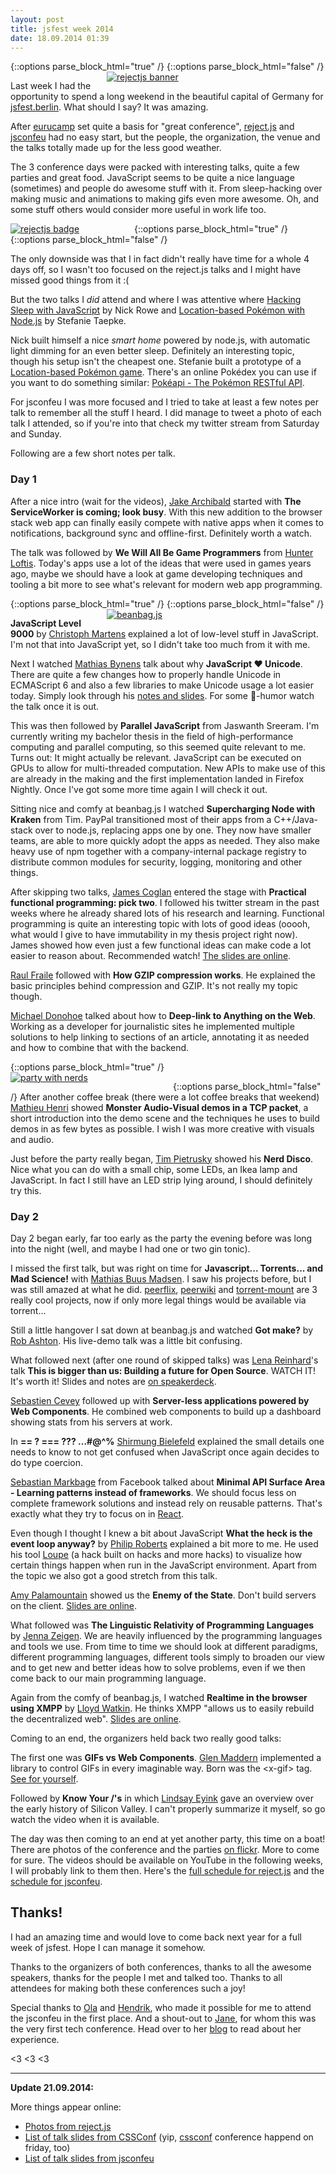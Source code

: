 ```yaml
---
layout: post
title: jsfest week 2014
date: 18.09.2014 01:39
---
```


{::options parse_block_html="true" /}
<span style="float:right;margin-left:10px;width:350px;">
[![rejectjs banner](//tmp.fnordig.de/jsfest2014/th-2014-09-11_08.52.55.jpg)](//tmp.fnordig.de/jsfest2014/2014-09-11_08.52.55.jpg)
</span>
{::options parse_block_html="false" /}

Last week I had the opportunity to spend a long weekend in the beautiful capital of Germany for [jsfest.berlin][jsfest].
What should I say? It was amazing.

After [eurucamp](https://fnordig.de/2014/08/04/eurucamp-2014/) set quite a basis for "great conference",
[reject.js][rejectjs] and [jsconfeu][jsconfeu] had no easy start, but the people, the organization, the venue and the talks totally made up for the less good weather.

The 3 conference days were packed with interesting talks, quite a few parties and great food. JavaScript seems to be quite a nice language (sometimes) and people do awesome stuff with it.
From sleep-hacking over making music and animations to making gifs even more awesome. Oh, and some stuff others would consider more useful in work life too.

{::options parse_block_html="true" /}
<span style="float:left;margin-right:10px;width:188px;">
[![rejectjs badge](//tmp.fnordig.de/jsfest2014/th-2014-09-11_09.00.53.jpg)](//tmp.fnordig.de/jsfest2014/2014-09-11_09.00.53.jpg)
</span>
{::options parse_block_html="false" /}

The only downside was that I in fact didn't really have time for a whole 4 days off, so I wasn't too focused on the reject.js talks and I might have missed good things from it :(

But the two talks I _did_ attend and where I was attentive where [Hacking Sleep with JavaScript](http://rejectjs.org/speakers/#nick-rowe) by Nick Rowe and [Location-based Pokémon with Node.js](http://rejectjs.org/speakers/#stefanie-taepke) by Stefanie Taepke.

Nick built himself a nice _smart home_ powered by node.js, with automatic light dimming for an even better sleep. Definitely an interesting topic, though his setup isn't the cheapest one.
Stefanie built a prototype of a [Location-based Pokémon game](https://github.com/stefina/pokemon). There's an online Pokédex you can use if you want to do something similar: [Pokéapi - The Pokémon RESTful API](http://pokeapi.co/).


For jsconfeu I was more focused and  I tried to take at least a few notes per talk to remember all the stuff I heard. I did manage to tweet a photo of each talk I attended, so if you're into that check my twitter stream from Saturday and Sunday.

Following are a few short notes per talk.

### Day 1

After a nice intro (wait for the videos),
 [Jake Archibald](https://twitter.com/jaffathecake) started with **The ServiceWorker is coming; look busy**. With this new addition to the browser stack web app can finally easily compete with native apps when it comes to notifications, background sync and offline-first. Definitely worth a watch.

The talk was followed by **We Will All Be Game Programmers** from [Hunter Loftis](https://twitter.com/hunterloftis). Today's apps use a lot of the ideas that were used in games years ago, maybe we should have a look at game developing techniques and tooling a bit more to see what's relevant for modern web app programming.  

{::options parse_block_html="true" /}
<span style="float:right;margin-left:10px;width:350px;">
[![beanbag.js](//tmp.fnordig.de/jsfest2014/th-2014-09-13_13.42.50.jpg)](//tmp.fnordig.de/jsfest2014/2014-09-13_13.42.50.jpg)
</span>
{::options parse_block_html="false" /}

**JavaScript Level 9000** by [Christoph Martens](https://twitter.com/martensms) explained a lot of low-level stuff in JavaScript. I'm not that into JavaScript yet, so I didn't take too much from it with me.

Next I watched [Mathias Bynens](https://twitter.com/mathias) talk about why **JavaScript ♥ Unicode**. There are quite a few changes how to properly handle Unicode in ECMAScript 6 and also a few libraries to make Unicode usage a lot easier today. Simply look through his [notes and slides](https://mathiasbynens.be/notes/javascript-unicode). For some 💩-humor watch the talk once it is out.

This was then followed by **Parallel JavaScript** from Jaswanth Sreeram. I'm currently writing my bachelor thesis in the field of high-performance computing and parallel computing, so this seemed quite relevant to me. Turns out: It might actually be relevant. JavaScript can be executed on GPUs to allow for multi-threaded computation. New APIs to make use of this are already in the making and the first implementation landed in Firefox Nightly. Once I've got some more time again I will check it out.  

Sitting nice and comfy at beanbag.js I watched **Supercharging Node with Kraken** from Tim. PayPal transitioned most of their apps from a C++/Java-stack over to node.js, replacing apps one by one. They now have smaller teams, are able to more quickly adopt the apps as needed. They also make heavy use of npm together with a company-internal package registry to distribute common modules for security, logging, monitoring and other things.

After skipping two talks, [James Coglan](https://twitter.com/jcoglan) entered the stage with **Practical functional programming: pick two**. I followed his twitter stream in the past weeks where he already shared lots of his research and learning. Functional programming is quite an interesting topic with lots of good ideas (ooooh, what would I give to have immutability in my thesis project right now). James showed how even just a few functional ideas can make code a lot easier to reason about. Recommended watch! [The slides are online](http://slides.jcoglan.com/functional-jsconf#1).

[Raul Fraile](https://twitter.com/raulfraile) followed with **How GZIP compression works**. He explained the basic principles behind compression and GZIP. It's not really my topic though.

[Michael Donohoe](https://twitter.com/donohoe) talked about how to **Deep-link to Anything on the Web**. Working as a developer for journalistic sites he implemented multiple solutions to help linking to sections of an article, annotating it as needed and how to combine that with the backend.

{::options parse_block_html="true" /}
<span style="float:left;margin-right:10px;width:250px;">
[![party with nerds](//tmp.fnordig.de/jsfest2014/th-2014-09-13_22.36.28.jpg)](//tmp.fnordig.de/jsfest2014/2014-09-13_22.36.28.jpg)
</span>

{::options parse_block_html="false" /}
After another coffee break (there were a lot coffee breaks that weekend)
[Mathieu Henri](https://twitter.com/p01) showed **Monster Audio-Visual demos in a TCP packet**, a short introduction into the demo scene and the techniques he uses to build demos in as few bytes as possible. I wish I was more creative with visuals and audio.

Just before the party really began, [Tim Pietrusky](https://twitter.com/TimPietrusky) showed his **Nerd Disco**. Nice what you can do with a small chip, some LEDs, an Ikea lamp and JavaScript. In fact I still have an LED strip lying around, I should definitely try this.

### Day 2

Day 2 began early, far too early as the party the evening before was long into the night (well, and maybe I had one or two gin tonic).

I missed the first talk, but was right on time for **Javascript... Torrents... and Mad Science!** with [Mathias Buus Madsen](https://twitter.com/mafintosh). I saw his projects before, but I was still amazed at what he did. [peerflix][], [peerwiki][] and [torrent-mount][] are 3 really cool projects, now if only more legal things would be available via torrent…

Still a little hangover I sat down at beanbag.js and watched **Got make?** by [Rob Ashton](https://twitter.com/robashton). His live-demo talk was a little bit confusing.

What followed next (after one round of skipped talks) was [Lena Reinhard](https://twitter.com/ffffux)'s talk **This is bigger than us: Building a future for Open Source**. WATCH IT! It's worth it! Slides and notes are [on speakerdeck](https://speakerdeck.com/ffffux/this-is-bigger-than-us-building-a-future-for-open-source).

[Sebastien Cevey](https://twitter.com/theefer) followed up with **Server-less applications powered by Web Components**. He combined web components to build up a dashboard showing stats from his servers at work.

In **== ? === ??? ...#@^%** [Shirmung Bielefeld](https://twitter.com/shirmung) explained the small details one needs to know to not get confused when JavaScript once again decides to do type coercion.

[Sebastian Markbage](https://twitter.com/sebmarkbage) from Facebook talked about **Minimal API Surface Area - Learning patterns instead of frameworks**. We should focus less on complete framework solutions and instead rely on reusable patterns. That's exactly what they try to focus on in [React](http://facebook.github.io/react/).

Even though I thought I knew a bit about JavaScript **What the heck is the event loop anyway?** by [Philip Roberts](https://twitter.com/philip_roberts) explained a bit more to me. He used his tool [Loupe](http://latentflip.com/loupe/) (a hack built on hacks and more hacks) to visualize how certain things happen when run in the JavaScript environment. Apart from the topic we also got a good stretch from this talk.

[Amy Palamountain](https://twitter.com/ammeep) showed us the **Enemy of the State**. Don't build servers on the client. [Slides are online](http://amy.palamounta.in/blog/2014/04/13/enemy-of-the-state/).

What followed was **The Linguistic Relativity of Programming Languages** by [Jenna Zeigen](https://twitter.com/zeigenvector). We are heavily influenced by the programming languages and tools we use. From time to time we should look at different paradigms, different programming languages, different tools simply to broaden our view and to get new and better ideas how to solve problems, even if we then come back to our main programming language.

Again from the comfy of beanbag.js, I watched **Realtime in the browser using XMPP** by [Lloyd Watkin](https://twitter.com/lloydwatkin). He thinks XMPP "allows us to easily rebuild the decentralized web". [Slides are online](http://talks.evilprofessor.co.uk/jsconfeu-2014/).

Coming to an end, the organizers held back two really good talks:

The first one was **GIFs vs Web Components**. [Glen Maddern](https://twitter.com/glenmaddern) implemented a library to control GIFs in every imaginable way. Born was the \<x-gif\> tag. [See for yourself](http://geelen.github.io/x-gif).

Followed by **Know Your /'s** in which [Lindsay Eyink](https://twitter.com/leyink) gave an overview over the early history of Silicon Valley. I can't properly summarize it myself, so go watch the video when it is available.

The day was then coming to an end at yet another party, this time on a boat!
There are photos of the conference and the parties [on flickr][flickr]. More to come for sure.
The videos should be available on YouTube in the following weeks, I will probably link to them then.
Here's the [full schedule for reject.js](http://rejectjs.org/schedule/) and the [schedule for jsconfeu](https://docs.google.com/spreadsheet/pub?key=0AhO5JVicsAJOdENKSG0xZU5wOVN0U1F6T0FFOHU4NUE&gid=2).

## Thanks!

I had an amazing time and would love to come back next year for a full week of jsfest. Hope I can manage it somehow.

Thanks to the organizers of both conferences, thanks to all the awesome speakers, thanks for the people I met and talked too. Thanks to all attendees for making both these conferences such a joy!

Special thanks to [Ola][] and [Hendrik][], who made it possible for me to attend the jsconfeu in the first place.
And a shout-out to [Jane], for whom this was the very first tech conference. Head over to her [blog][janeblog] to read about her experience.

<3 <3 <3

---

**Update 21.09.2014:**

More things appear online:

* [Photos from reject.js](https://www.flickr.com/photos/xytine/sets/72157647381643930/)
* [List of talk slides from CSSConf](https://gist.github.com/Shoom/9622e6e09ca6be63f98f) (yip, [cssconf](http://2014.cssconf.eu/) conference happend on friday, too)
* [List of talk slides from jsconfeu](https://gist.github.com/nikcorg/1fe60d2da6e22653806c)


[jsfest]: http://jsfest.berlin/
[rejectjs]: http://rejectjs.org/
[jsconfeu]: http://2014.jsconf.eu/
[flickr]: https://www.flickr.com/search/?text=jsconfeu&sort=date-posted-desc
[ola]: https://twitter.com/misprintedtype
[hendrik]: https://twitter.com/DerMiddi
[janeblog]: http://www.janexired.de/?p=49
[jane]: https://twitter.com/JaneXired
[peerflix]: https://github.com/mafintosh/peerflix
[peerwiki]: https://github.com/mafintosh/peerwiki
[torrent-mount]: https://github.com/mafintosh/torrent-mount
